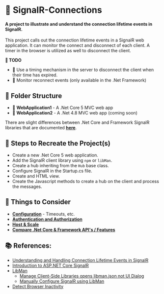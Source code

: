 # 🔗 SignalR-Connections

#### A project to illustrate and understand the connection lifetime events in SignalR.

This project calls out the connection lifetime events in a SignalR web application.  It can monitor the connect and disconnect
of each client.  A timer in the browser is utilized as well to disconnect the client.

**📝 TODO**

* 🔳 Use a timing mechanism in the server to disconnect the client when their time has expired.
* 🔳 Monitor reconnect events (only available in the .Net Framework)

## 📁 Folder Structure

* 📁 **WebApplication1** - A .Net Core 5 MVC web app
* 📁 **WebApplication2** - A .Net 4.8 MVC web app (coming soon)

There are slight differences between .Net Core and Framework SignalR libraries that are documented
[**here**](https://docs.microsoft.com/en-us/aspnet/core/signalr/version-differences?view=aspnetcore-5.0).

## 🔢 Steps to Recreate the Project(s)

* Create a new .Net Core 5 web application.
* Add the SignalR client library using `npm` or `libMan`.
* Create a hub inheriting from the `Hub` base class.
* Configure SignalR in the Startup.cs file.
* Create and HTML view.
* Create the Javascript methods to create a hub on the client and process the messages.

## 🤔 Things to Consider

* [**Configuration**](https://docs.microsoft.com/en-us/aspnet/core/signalr/configuration?view=aspnetcore-5.0&tabs=dotnet) - Timeouts, etc.
* [**Authentication and Authorization**](https://docs.microsoft.com/en-us/aspnet/core/signalr/authn-and-authz?view=aspnetcore-5.0)
* [**Host & Scale**](https://docs.microsoft.com/en-us/aspnet/core/signalr/scale?view=aspnetcore-5.0)
* [**Compare .Net Core & Framework API's / Features**](https://docs.microsoft.com/en-us/aspnet/core/signalr/version-differences?view=aspnetcore-5.0)

## 📚 References:

* [Understanding and Handling Connection Lifetime Events in SignalR](https://docs.microsoft.com/en-us/aspnet/signalr/overview/guide-to-the-api/handling-connection-lifetime-events)
* [Introduction to ASP.NET Core SignalR](https://docs.microsoft.com/en-us/aspnet/core/signalr/introduction?view=aspnetcore-5.0)
* [LibMan](https://docs.microsoft.com/en-us/aspnet/core/client-side/libman/libman-vs?view=aspnetcore-5.0)
  * [Manage Client-Side Libraries opens libman.json not UI Dialog](https://github.com/aspnet/LibraryManager/issues/411)
  * [Manually Configure SignalR using LibMan](https://docs.microsoft.com/en-us/aspnet/core/client-side/libman/libman-vs?view=aspnetcore-5.0#manually-configure-libman-manifest-file-entries)
* [Detect Browser Inactivity](https://stackoverflow.com/questions/13246378/detecting-user-inactivity-over-a-browser-purely-through-javascript)